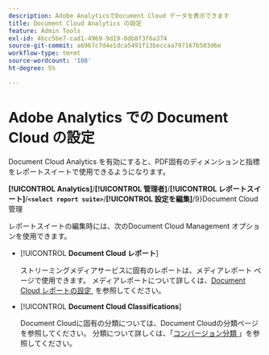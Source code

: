 ```yaml
---
description: Adobe AnalyticsでDocument Cloud データを表示できます
title: Document Cloud Analytics の設定
feature: Admin Tools
exl-id: 4bcc5be7-cad1-4969-9d19-0db8f3f6a374
source-git-commit: a6967c7d4e1dca5491f13beccaa797167b503d6e
workflow-type: tm+mt
source-wordcount: '108'
ht-degree: 5%

---
```


# Adobe Analytics での Document Cloud の設定

Document Cloud Analytics を有効にすると、PDF固有のディメンションと指標をレポートスイートで使用できるようになります。

**[!UICONTROL Analytics]**/**[!UICONTROL 管理者]**/**[!UICONTROL レポートスイート]**/**`<select report suite>`**/**[!UICONTROL 設定を編集]**/9&rbrace;Document Cloud管理 **&#x200B;**

レポートスイートの編集時には、次のDocument Cloud Management オプションを使用できます。

* [!UICONTROL **Document Cloud レポート**]

  ストリーミングメディアサービスに固有のレポートは、メディアレポート ページで使用できます。 メディアレポートについて詳しくは、[Document Cloud レポートの設定 &#x200B;](/help/admin/tools/manage-rs/edit-settings/document-cloud-config.md) を参照してください。

* [!UICONTROL **Document Cloud Classifications**]

  Document Cloudに固有の分類については、Document Cloudの分類ページを参照してください。 分類について詳しくは、「[&#x200B; コンバージョン分類 &#x200B;](/help/admin/tools/manage-rs/edit-settings/conversion-var-admin/conversion-classifications.md)」を参照してください。

